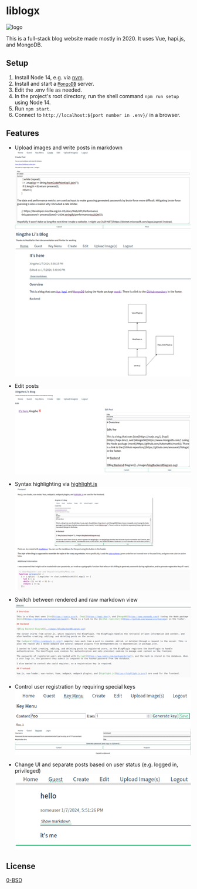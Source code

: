 # liblogx

![logo](/src/x.ico)

This is a full-stack blog website made mostly in 2020. It uses Vue, hapi.js, and MongoDB.

## Setup
1. Install Node 14, e.g. via [nvm](https://github.com/nvm-sh/nvm#install--update-script).
2. Install and start a [`MongoDB`](https://www.mongodb.com/docs/manual/administration/install-community/#std-label-install-mdb-community-edition) server.
3. Edit the .env file as needed.
4. In the project's root directory, run the shell command `npm run setup` using Node 14.
5. Run `npm start`.
6. Connect to `http://localhost:${port number in .env}/` in a browser.

## Features

- Upload images and write posts in markdown
![Writing a post](showcase/create.png)
![A post](showcase/post.png)

- Edit posts
![Editing a post](showcase/edit.png)

- Syntax highlighting via [highlight.js](https://highlightjs.org/)
![Highlighted code](showcase/highlight%20and%20image.png)

- Switch between rendered and raw markdown view
![Raw markdown](showcase/markdown.png)

- Control user registration by requiring special keys
![Generating a key](showcase/key%20menu.png)
![Registration](showcase/register.png)

- Change UI and separate posts based on user status (e.g. logged in, privileged)
![Post from a guest](showcase/guest%20post.png)

## License
[0-BSD](LICENSE)
